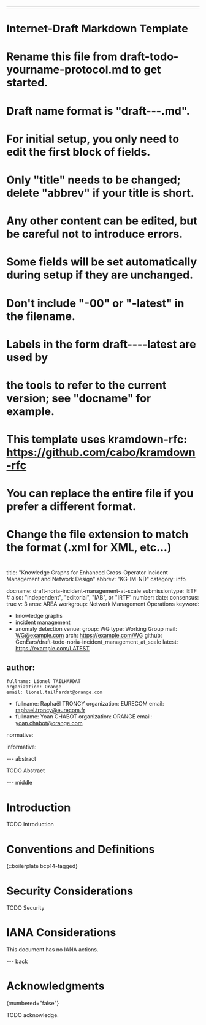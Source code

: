 ---
###
# Internet-Draft Markdown Template
#
# Rename this file from draft-todo-yourname-protocol.md to get started.
# Draft name format is "draft-<yourname>-<workgroup>-<name>.md".
#
# For initial setup, you only need to edit the first block of fields.
# Only "title" needs to be changed; delete "abbrev" if your title is short.
# Any other content can be edited, but be careful not to introduce errors.
# Some fields will be set automatically during setup if they are unchanged.
#
# Don't include "-00" or "-latest" in the filename.
# Labels in the form draft-<yourname>-<workgroup>-<name>-latest are used by
# the tools to refer to the current version; see "docname" for example.
#
# This template uses kramdown-rfc: https://github.com/cabo/kramdown-rfc
# You can replace the entire file if you prefer a different format.
# Change the file extension to match the format (.xml for XML, etc...)
#
###
title: "Knowledge Graphs for Enhanced Cross-Operator Incident Management and Network Design"
abbrev: "KG-IM-ND"
category: info

docname: draft-noria-incident-management-at-scale
submissiontype: IETF  # also: "independent", "editorial", "IAB", or "IRTF"
number:
date:
consensus: true
v: 3
area: AREA
workgroup: Network Management Operations
keyword:
 - knowledge graphs
 - incident management
 - anomaly detection
venue:
  group: WG
  type: Working Group
  mail: WG@example.com
  arch: https://example.com/WG
  github: GenEars/draft-todo-noria-incident_management_at_scale
  latest: https://example.com/LATEST

author:
 -
    fullname: Lionel TAILHARDAT
    organization: Orange
    email: lionel.tailhardat@orange.com
-
    fullname: Raphaël TRONCY
    organization: EURECOM
    email: raphael.troncy@eurecom.fr
-
    fullname: Yoan CHABOT
    organization: ORANGE
    email: yoan.chabot@orange.com

normative:

informative:


--- abstract

TODO Abstract


--- middle

# Introduction

TODO Introduction


# Conventions and Definitions

{::boilerplate bcp14-tagged}


# Security Considerations

TODO Security


# IANA Considerations

This document has no IANA actions.


--- back

# Acknowledgments
{:numbered="false"}

TODO acknowledge.
